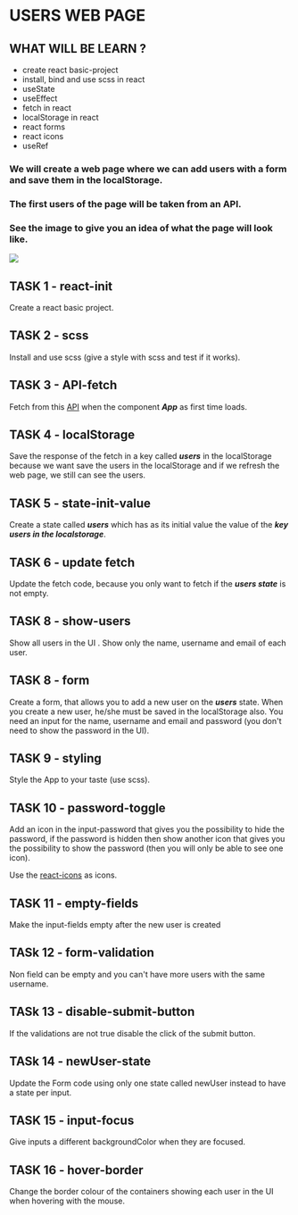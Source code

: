 # USERS WEB PAGE

## WHAT WILL BE LEARN ?

- create react basic-project
- install, bind and use scss in react
- useState
- useEffect
- fetch in react
- localStorage in react
- react forms
- react icons
- useRef

### We will create a web page where we can add users with a form and save them in the localStorage.

### The first users of the page will be taken from an API.

### See the image to give you an idea of what the page will look like.

![](https://github.com/giacomotolari/users_web_page/edit/main/users-page.gif)


## TASK 1 - react-init

Create a react basic project.

## TASK 2 - scss

Install and use scss (give a style with scss and test if it works).

## TASK 3 - API-fetch

Fetch from this [API](https://jsonplaceholder.typicode.com/users) when the component ***App*** as first time loads.

## TASK 4 - localStorage
    
Save the response of the fetch in a key called ***users*** in the localStorage because we want save the users in the localStorage and if we refresh the web page, we still can see the users.
## TASK 5 - state-init-value
    
Create a state called ***users*** which has as its initial value the value of the ***key users in the localstorage***.

## TASK 6 - update fetch

Update the fetch code, because you only want to fetch if the ***users state*** is not empty.

## TASK 8 - show-users
    
Show all users in the UI .
Show only the name, username and email of each user.

## TASK 8 - form
    
Create a form, that allows you to add a new user on the ***users*** state.
When you create a new user, he/she must be saved in the localStorage also.
You need an input for the name, username and email and password (you don't need to show the password in the UI).
## TASK 9 - styling
    
Style the App to your taste (use scss).

## TASK 10 - password-toggle
    
Add an icon in the input-password that gives you the possibility to hide the password, if the password is hidden then show another icon that gives you the possibility to show the password (then you will only be able to see one icon).

Use the [react-icons](https://react-icons.github.io/react-icons/) as icons.

## TASK 11 - empty-fields

Make the input-fields empty after the new user is created

## TASk 12 - form-validation

Non field can be empty and you can't have more users with the same username.

## TASk 13 - disable-submit-button

If the validations are not true disable the click of the submit button.

## TASk 14 - newUser-state

Update the Form code using only one state called newUser instead to have a state per input.

## TASK 15 - input-focus

Give inputs a different backgroundColor when they are focused.

## TASK 16 - hover-border

Change the border colour of the containers showing each user in the UI when hovering with the mouse.

